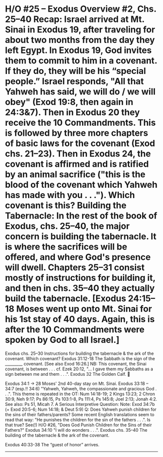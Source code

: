 H/O #25 – Exodus Overview #2, Chs. 25–40
Recap: 
Israel arrived at Mt. Sinai in Exodus 19, after traveling for about two months from the day they left Egypt. In 
Exodus 19, God invites them to commit to him in a covenant. If they do, they will be his “special people.” 
Israel responds, "All that Yahweh has said, we will do / we will obey" (Exod 19:8, then again in 24:3&7). 
Then in Exodus 20 they receive the 10 Commandments. This is followed by three more chapters of basic
laws for the covenant (Exod chs. 21–23). Then in Exodus 24, the covenant is affirmed and is ratified by an 
animal sacrifice ("this is the blood of the covenant which Yahweh has made with you . . ."). 
Which covenant is this? 
Building the Tabernacle: 
In the rest of the book of Exodus, chs. 25–40, the major concern is building the tabernacle. It is where the 
sacrifices will be offered, and where God's presence will dwell. Chapters 25–31 consist mostly of 
instructions for building it, and then in chs. 35–40 they actually build the tabernacle. 
[Exodus 24:15–18 Moses went up onto Mt. Sinai for his 1st stay of 40 days. 
 Again, this is after the 10 Commandments were spoken by God to all Israel.] 
===============
Exodus chs. 25–30 Instructions for building the tabernacle & the ark of the covenant. 
 Which covenant? 
Exodus 31:12-18 The Sabbath is the sign of the _________ covenant. [See also Exod 16:26.]
NB: This covenant, the Sinai covenant, is between . . . 
 cf. Ezek 20:12, "… I gave them my Sabbaths as a sign between me and them . . .". 
Exodus 32 The Golden Calf.  
 
Exodus 34:1 → 28 Moses' 2nd 40-day stay on Mt. Sinai. 
Exodus 33:18 – 34:7 (esp.!! 34:6) "Yahweh, Yahweh, the compassionate and gracious God . . .".
This theme is repeated in the OT: Num 14:18-19; 2 Kings 13:23; 2 Chron 30:9, Neh 9:17; 
Ps 86:15, Ps 103:1-8, Ps 111:4, Ps 145:8; Joel 2:13; Jonah 4:2. See also: Ps 51, Micah 7. 
A Serious Interpretive Question: Note: Exod 34:7b (+ Exod 20:5-6; Num 14:18; & Deut 5:9) 
Q: Does Yahweh punish children for the sins of their fathers/parents? 
Some recent English translations seem to read that way: "He punishes the children for the sin of the 
fathers . . .". Is that true? See(!) H/O #26, "Does God Punish Children for the Sins of their Fathers?"
Exodus 34:10 "I will do wonders . . .". 
Exodus chs. 35–40 The building of the tabernacle & the ark of the covenant. 
 
Exodus 40:33-38 The “guest of honor” arrives. 
* * * * *
